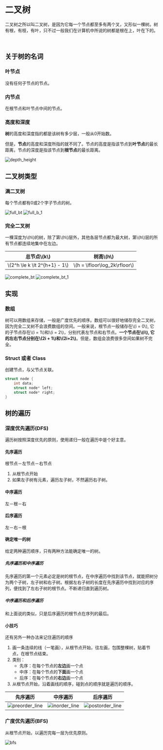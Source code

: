 # 二叉树


二叉树之所以叫二叉树，是因为它每一个节点都至多有两个叉，又形似一棵树。树有根，有枝，有叶，只不过一般我们在计算机中所说的树都是根在上，叶在下的。

<br>

## 关于树的名词

### 叶节点
没有任何子节点的节点。

### 内节点
在根节点和叶节点中间的节点。

### 高度和深度
**树**的高度和深度指的都是该树有多少层，一般从0开始数。

但是，**节点**的高度和深度所指的就不同了。节点的高度是指该节点到**叶节点**的最长距离，节点的深度是指该节点到**根节点**的最长距离。

![depth_height](depth_height.gif)


## 二叉树类型

### 满二叉树
每个节点都有0或2个字子节点的树。

![full_bt](full_binary_tree.gif)
![full_b_1](full_binary_tree_1.gif)

### 完全二叉树
一棵深度为\\(h\\)的树，除了第\\(h\\)层外，其他各层节点都为最大树，第\\(h\\)层的所有节点都连续地集中在左边。

总节点\\(k\\) | 树高\\(h\\)
--- | ---
\\(2^h \le k \lt 2^{h+1} - 1\\) | \\(h = \lfloor\log_2k\rfloor\\)

![complete_bt](complete_binary_tree.gif)
![complete_bt_1](complete_binary_tree_1.gif)


## 实现

### 数组
树可以用数组来存储，一般是广度优先的顺序。数组可以很好地储存完全二叉树，因为完全二叉树不会浪费数组的空间。一般来说，根节点一般储存在\\(i = 0\\), 它的子节点存在\\(i = 1\\)和\\(i = 2\\)，分别代表左节点和右节点。**一个节点在\\(i\\), 它的左右节点分别在\\(2i + 1\\)和\\(2i+2\\)**。但是，数组会浪费很多空间如果树不完全。

### Struct 或者 Class
创建节点，与父节点关联。

``` cpp
struct node {
    int data;
    struct node* left;
    struct node* right;
}
```


## 树的遍历

### 深度优先遍历(DFS)
遍历树按照深度优先的原则，使用递归一般在遍历中是个好主意。

#### 先序遍历
根节点－左节点－右节点

1. 从根节点开始
1. 如果左子树有元素，遍历左子树，不然遍历右子树。

#### 中序遍历
左－根－右

#### 后序遍历
左－右－根

#### 确定唯一的树
给定两种遍历顺序，只有两种方法能确定唯一的树。

##### 先序遍历和中序遍历
先序遍历的第一个元素必定是树的根节点，在中序遍历中找到该节点，就能把树分为两个子树，左子树和右子树。根据左右子树的长度在先序遍历中找到对应的序列，便找到了左右子树的根节点。不断递归直到遍历树。

##### 中序遍历和后序遍历
和上面说的类似，只是后序遍历的根节点在序列的最后。

#### 小技巧
还有另外一种办法来记住遍历的顺序

1. 画一条连续的线（一笔画），从根节点开始，往左画，包围整棵树，贴着节点，在根节点结束。
1. 类别：
    - 先序：在每个节点的**左边**画一个点
    - 中序：在每个节点的**下面**画一个点
    - 后序：在每个节点的**右边**画一个点
1. 从根节点开始，沿着画线的顺序，碰到点的顺序就是遍历的顺序。

先序遍历|中序遍历|后序遍历
---|---|---
![preorder_line](Sorted_binary_tree_preorder.png)|![inorder_line](Sorted_binary_tree_inorder.png)|![postorder_line](Sorted_binary_tree_postorder.png)

### 广度优先遍历(BFS)
从根节点开始，以遍历完每一层为优先原则。

![bfs](Sorted_binary_tree_breadth-first_traversal.png)

